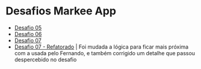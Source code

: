 # Desafios Markee App

- [Desafio 05](https://github.com/jhonigiacomolli/markee-app/pull/1)
- [Desafio 06](https://github.com/jhonigiacomolli/markee-app/pull/2)
- [Desafio 07](https://github.com/jhonigiacomolli/markee-app/pull/3)
- [Desafio 07 - Refatorado](https://github.com/jhonigiacomolli/markee-app/pull/4) | Foi mudada a lógica para ficar mais próxima com a usada pelo Fernando, e também corrigido um detalhe que passou despercebido no desafio
